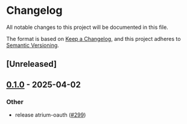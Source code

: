# Changelog

All notable changes to this project will be documented in this file.

The format is based on [Keep a Changelog](https://keepachangelog.com/en/1.0.0/),
and this project adheres to [Semantic Versioning](https://semver.org/spec/v2.0.0.html).

## [Unreleased]

## [0.1.0](https://github.com/sugyan/atrium/releases/tag/atrium-oauth-v0.1.0) - 2025-04-02

### Other

- release atrium-oauth ([#299](https://github.com/sugyan/atrium/pull/299))
